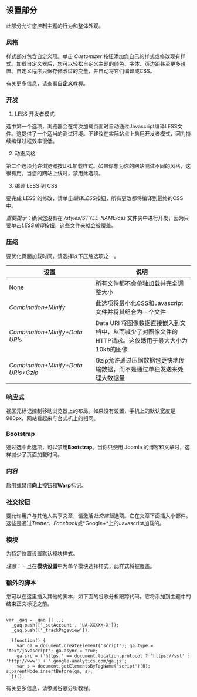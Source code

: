 ## 设置部分

此部分允许您控制主题的行为和整体外观。

### 风格

样式部分包含自定义项。单击 *Customizer* 按钮添加您自己的样式或修改现有样式。加载自定义器后，您可以轻松自定义主题的颜色、字体、页边距甚至更多设置。自定义程序只保存修改过的变量，并自动将它们编译成CSS。

有关更多信息，请查看**自定义**教程。

### 开发

1. LESS 开发者模式

选中第一个选项，浏览器会在每次加载页面时自动通过Javascript编译LESS文件。这提供了一个适当的测试环境。不建议在实际站点上启用开发者模式，因为持续编译过程效率很低。

2. 动态风格

第二个选项允许浏览器按URL加载样式。如果你想为你的网站测试不同的风格，这很有用。当您的网站上线时，禁用此选项。

3. 编译 LESS 到 CSS

要完成 LESS 的修改，请单击*编译LESS*按钮，所有更改都将编译到最终的CSS中。

*重要提示*：确保您没有在 */styles/STYLE-NAME/css* 文件夹中进行开发，因为只要单击*LESS编译*按钮，这些文件夹就会被覆盖。

### 压缩

要优化页面加载时间，请选择以下压缩选项之一。

| 设置                                | 说明                                                                                                |
| ----------------------------------- | --------------------------------------------------------------------------------------------------- |
| None                                | 所有文件都不会单独加载并完全调整大小                                                                |
| *Combination+Minify*                | 此选项将最小化CSS和Javascript文件并将其组合为一个文件                                               |
| *Combination+Minify+Data URIs*      | Data URI 将图像数据直接嵌入到文档中，从而减少了对图像文件的HTTP请求。这仅适用于最大大小为10kb的图像 |
| *Combination+Minify+Data URIs+Gzip* | Gzip允许通过压缩数据包更快地传输数据，而不是通过单独发送来处理大数据量                              |

### 响应式

视区元标记控制移动浏览器上的布局。如果没有设置，手机上的默认宽度是980px，网站看起来与台式机上的相同。

### Bootstrap

通过选中此选项，可以禁用**Bootstrap**。当你只使用 Joomla 的博客和文章时，这样减少了页面加载时间。

### 内容

启用或禁用**向上**按钮和**Warp**标记。

### 社交按钮

要允许用户与其他人共享文章，请激活*社交按钮*选项。它在文章下面插入小部件。这些是通过*Twitter*、*Facebook*或*Google+*上的Javascript加载的。

### 模块

为特定位置设置默认模块样式。

*注意*：一旦在**模块设置**中为单个模块选择样式，此样式将被覆盖。

### 额外的脚本

您可以在这里插入其他的脚本，如下面的谷歌分析跟踪代码。它将添加到主题中的结束正文标记之前。

```

var _gaq = _gaq || [];
  _gaq.push(['_setAccount', 'UA-XXXXX-X']);
  _gaq.push(['_trackPageview']);

  (function() {
    var ga = document.createElement('script'); ga.type = 'text/javascript'; ga.async = true;
    ga.src = ('https:' == document.location.protocol ? 'https://ssl' : 'http://www') + '.google-analytics.com/ga.js';
    var s = document.getElementsByTagName('script')[0]; s.parentNode.insertBefore(ga, s);
  })();

```

有关更多信息，请参阅谷歌分析教程。